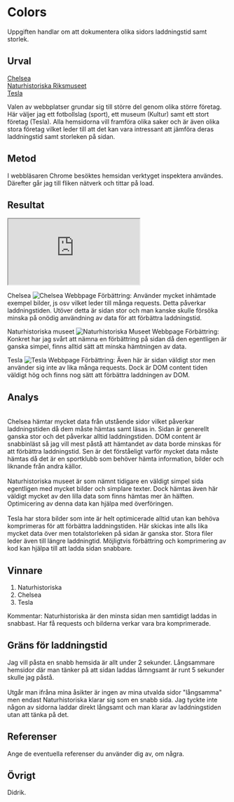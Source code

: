 Colors
=======================

Uppgiften handlar om att dokumentera olika sidors laddningstid samt storlek. 

Urval
-----------------------

<a href="https://www.chelseafc.com/en">Chelsea</a> <br>
<a href="https://www.nrm.se/">Naturhistoriska Riksmuseet</a> <br>
<a href="https://www.tesla.com/sv_se">Tesla</a> <br>

Valen av webbplatser grundar sig till större del genom olika större företag. Här väljer jag ett fotbollslag (sport), ett museum (Kultur) samt ett stort företag (Tesla). Alla hemsidorna vill framföra olika saker och är även olika stora företag vilket leder till att det kan vara intressant att jämföra deras laddningstid samt storleken på sidan.

Metod
-----------------------

I webbläsaren Chrome besöktes hemsidan verktyget inspektera användes. Därefter går jag till fliken nätverk och tittar på load.

Resultat
-----------------------
<iframe class="laddning" title="Loading data" src="https://docs.google.com/spreadsheets/d/e/2PACX-1vRQxe2kllobC6m8e1TcmFRFfNKG5cgcCow3YljM96ZssBccHiP6SrM4nZLoRiiOvkGOq5T0i4zAIYe3/pubhtml?widget=true&amp;headers=false"></iframe>

Chelsea
<img class="flash-img" alt="Chelsea Webbpage" src="image/../../assets/img/chelsea-design.png">
Förbättring: Använder mycket inhämtade exempel bilder, js osv vilket leder till många requests. Detta påverkar laddningstiden. Utöver detta är sidan stor och man kanske skulle försöka minska på onödig användning av data för att förbättra laddningstid. 

Naturhistoriska museet
<img class="flash-img" alt="Naturhistoriska Museet Webbpage" src="image/../../assets/img/natur.design.png">
Förbättring: Konkret har jag svårt att nämna en förbättring på sidan då den egentligen är ganska simpel, finns alltid sätt att minska hämtningen av data. 

Tesla
<img class="flash-img" alt="Tesla Webbpage" src="image/../../assets/img/tesla.design.png">
Förbättring: Även här är sidan väldigt stor men använder sig inte av lika många requests. Dock är DOM content tiden väldigt hög och finns nog sätt att förbättra laddningen av DOM. 


Analys
-----------------------

<br>
Chelsea hämtar mycket data från utstående sidor vilket påverkar laddningstiden då dem måste hämtas samt läsas in. Sidan är generellt ganska stor och det påverkar alltid laddningstiden. DOM content är snabbinläst så jag vill mest påstå att hämtandet av data borde minskas för att förbättra laddningstid. Sen är det förståeligt varför mycket data måste hämtas då det är en sportklubb som behöver hämta information, bilder och liknande från andra källor. 
<br>
<br>
Naturhistoriska museet är som nämnt tidigare en väldigt simpel sida egentligen med mycket bilder och simplare texter. Dock hämtas även här väldigt mycket av den lilla data som finns hämtas mer än hälften. Optimicering av denna data kan hjälpa med överföringen.
<br>
<br>
Tesla har stora bilder som inte är helt optimicerade alltid utan kan behöva komprimeras för att förbättra laddningstiden. Här skickas inte alls lika mycket data över men totalstorleken på sidan är ganska stor. Stora filer leder även till längre laddningtid. Möjligtvis förbättring och komprimering av kod kan hjälpa till att ladda sidan snabbare. 

Vinnare
-----------------------
1. Naturhistoriska
2. Chelsea
3. Tesla

Kommentar: Naturhistoriska är den minsta sidan men samtidigt laddas in snabbast. Har få requests och bilderna verkar vara bra komprimerade. 

Gräns för laddningstid
-----------------------
Jag vill påsta en snabb hemsida är allt under 2 sekunder. Långsammare hemsidor där man tänker på att sidan laddas låmngsamt är runt 5 sekunder skulle jag påstå.
<br>
<br>
Utgår man ifråna mina åsikter är ingen av mina utvalda sidor "långsamma" men endast Naturhistoriska klarar sig som en snabb sida. Jag tyckte inte någon av sidorna laddar direkt långsamt och man klarar av laddningstiden utan att tänka på det.


Referenser
-----------------------

Ange de eventuella referenser du använder dig av, om några.

Övrigt
-----------------------

Didrik.